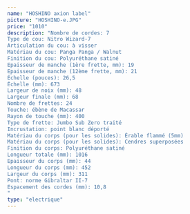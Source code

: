 ```yaml
---
name: "HOSHINO axion label"
picture: "HOSHINO-e.JPG" 
price: "1010"
description: "Nombre de cordes: 7 
Type de cou: Nitro Wizard-7 
Articulation du cou: à visser 
Matériau du cou: Panga Panga / Walnut 
Finition du cou: Polyuréthane satiné 
Epaisseur de manche (1ère frette, mm): 19 
Epaisseur de manche (12ème frette, mm): 21 
Échelle (pouces): 26,5 
Échelle (mm): 673 
Largeur de noix (mm): 48 
Largeur finale (mm): 68 
Nombre de frettes: 24 
Touche: ébène de Macassar 
Rayon de touche (mm): 400 
Type de frette: Jumbo Sub Zero traité 
Incrustation: point blanc déporté 
Matériau du corps (pour les solides): Érable flammé (5mm) 
Matériau du corps (pour les solides): Cendres superposées 
Finition du corps: Polyuréthane satiné 
Longueur totale (mm): 1016 
Epaisseur du corps (mm): 44 
Longueur du corps (mm): 452 
Largeur du corps (mm): 311 
Pont: norme Gibraltar II-7 
Espacement des cordes (mm): 10,8 
"
type: "electrique"
---
```

